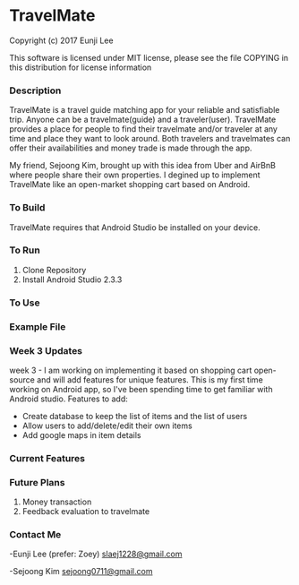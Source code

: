 # TravelMate

Copyright (c) 2017 Eunji Lee 

This software is licensed under MIT license, please see the file COPYING in this distribution for license information

### Description 
TravelMate is a travel guide matching app for your reliable and satisfiable trip. Anyone can be a travelmate(guide) and a traveler(user). TravelMate provides a place for people to find their travelmate and/or traveler at any time and place they want to look around. Both travelers and travelmates can offer their availabilities and money trade is made through the app.

My friend, Sejoong Kim, brought up with this idea from Uber and AirBnB where people share their own properties. I degined up to implement TravelMate like an open-market shopping cart based on Android. 

### To Build
TravelMate requires that Android Studio be installed on your device.

### To Run
1. Clone Repository
2. Install Android Studio 2.3.3

### To Use

### Example File


### Week 3 Updates
week 3 - I am working on implementing it based on shopping cart open-source and will add features for unique features. This is my first time working on Android app, so I've been spending time to get familiar with Android studio.
Features to add:
- Create database to keep the list of items and the list of users
- Allow users to add/delete/edit their own items
- Add google maps in item details


### Current Features

### Future Plans
1. Money transaction
2. Feedback evaluation to travelmate

### Contact Me
-Eunji Lee (prefer: Zoey) slaej1228@gmail.com 

-Sejoong Kim sejoong0711@gmail.com
